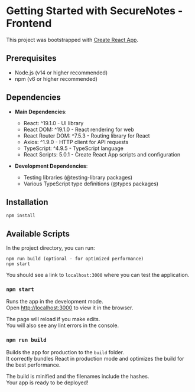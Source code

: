 # Getting Started with SecureNotes - Frontend

This project was bootstrapped with [Create React App](https://github.com/facebook/create-react-app).

## Prerequisites
- Node.js (v14 or higher recommended)
- npm (v6 or higher recommended)

## Dependencies
- **Main Dependencies**:
  - React: ^19.1.0 - UI library
  - React DOM: ^19.1.0 - React rendering for web
  - React Router DOM: ^7.5.3 - Routing library for React
  - Axios: ^1.9.0 - HTTP client for API requests
  - TypeScript: ^4.9.5 - TypeScript language
  - React Scripts: 5.0.1 - Create React App scripts and configuration

- **Development Dependencies**:
  - Testing libraries (@testing-library packages)
  - Various TypeScript type definitions (@types packages)

## Installation
```
npm install
```

## Available Scripts

In the project directory, you can run:

```
npm run build (optional - for optimized performance)
npm start
```

You should see a link to ```localhost:3000``` where you can test the application.

### `npm start`

Runs the app in the development mode.\
Open [http://localhost:3000](http://localhost:3000) to view it in the browser.

The page will reload if you make edits.\
You will also see any lint errors in the console.

### `npm run build`

Builds the app for production to the `build` folder.\
It correctly bundles React in production mode and optimizes the build for the best performance.

The build is minified and the filenames include the hashes.\
Your app is ready to be deployed!
